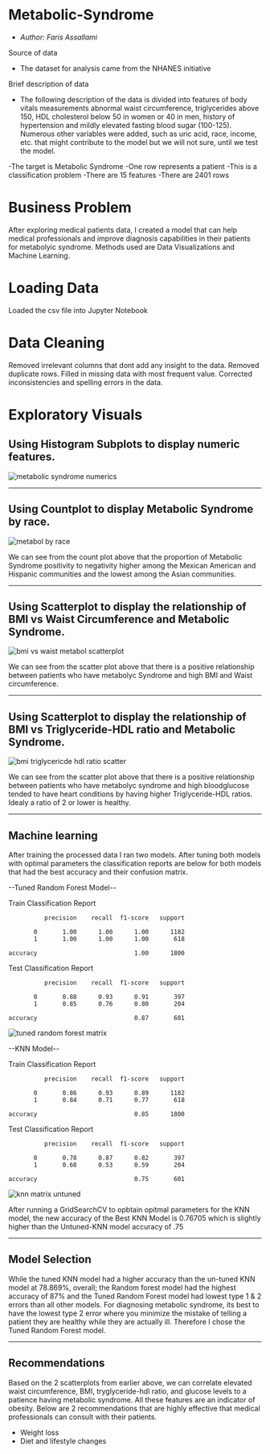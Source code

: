 # Metabolic-Syndrome
- *Author: Faris Assallami*

Source of data 
- The dataset for analysis came from the NHANES initiative

Brief description of data 
- The following description of the data is divided into features of body vitals measurements abnormal waist circumference, triglycerides above 150, HDL cholesterol below 50 in women or 40 in men, history of hypertension and mildly elevated fasting blood sugar (100-125). Numerous other variables were added, such as uric acid, race, income, etc. that might contribute to the model but we will not sure, until we test the model.

-The target is Metabolic Syndrome
-One row represents a patient
-This is a classification problem
-There are 15 features
-There are 2401 rows


#  Business Problem

After exploring medical patients data, I created a model that can help medical professionals and improve diagnosis capabilities in their patients for metabolyic syndrome.  Methods used are Data Visualizations and Machine Learning.


#  Loading Data

Loaded the csv file into Jupyter Notebook

# Data Cleaning

Removed irrelevant columns that dont add any insight to the data.  Removed duplicate rows.  Filled in missing data with most frequent value.  Corrected inconsistencies and spelling errors in the data.

# Exploratory Visuals

## Using Histogram Subplots to display numeric features.

![metabolic syndrome numerics](https://user-images.githubusercontent.com/111199631/230153617-f42044a3-1cd9-45d3-9199-63bd27db8854.png)

---------------------------------------------

## Using Countplot to display Metabolic Syndrome by race.

![metabol by race](https://user-images.githubusercontent.com/111199631/230154006-a9346006-e3c1-4713-b260-9c30e8260680.png)

We can see from the count plot above that the proportion of Metabolic Syndrome positivity to negativity higher among the Mexican American and Hispanic communities and the lowest among the Asian communities.

----------------------------------------------

## Using Scatterplot to display the relationship of BMI vs Waist Circumference and Metabolic Syndrome.

![bmi vs waist metabol scatterplot](https://user-images.githubusercontent.com/111199631/230154656-35a84984-eb1f-4d2e-98f7-dbc62f516760.png)

We can see from the scatter plot above that there is a positive relationship between patients who have metabolyc Syndrome and high BMI and Waist circumference.

----------------------------------------------

## Using Scatterplot to display the relationship of BMI vs Triglyceride-HDL ratio and Metabolic Syndrome.

![bmi triglycericde hdl ratio scatter](https://user-images.githubusercontent.com/111199631/230155309-6b58f343-3259-48e5-b0f6-11402d797f19.png)

We can see from the scatter plot above that there is a positive relationship between patients who have metabolyc syndrome and high bloodglucose tended to have heart conditions by having higher Triglyceride-HDL ratios. Idealy a ratio of 2 or lower is healthy.

----------------------------------------------

## Machine learning

After training the processed data I ran two models.  After tuning both models with optimal parameters the classification reports are below for both models that had the best accuracy and their confusion matrix.

--Tuned Random Forest Model--

Train Classification Report 

              precision    recall  f1-score   support

           0       1.00      1.00      1.00      1182
           1       1.00      1.00      1.00       618

    accuracy                           1.00      1800


Test Classification Report 

              precision    recall  f1-score   support

           0       0.88      0.93      0.91       397
           1       0.85      0.76      0.80       204

    accuracy                           0.87       601
   


![tuned random forest matrix](https://user-images.githubusercontent.com/111199631/230163019-cf4c8d26-5de2-4ad0-909e-c3c27d64c735.png)





--KNN Model--

Train Classification Report 

              precision    recall  f1-score   support

           0       0.86      0.93      0.89      1182
           1       0.84      0.71      0.77       618

    accuracy                           0.85      1800
  

Test Classification Report 

              precision    recall  f1-score   support

           0       0.78      0.87      0.82       397
           1       0.68      0.53      0.59       204

    accuracy                           0.75       601
   


![knn matrix untuned](https://user-images.githubusercontent.com/111199631/230163664-7b608cd6-5729-4caf-8aba-25e2d4bbd824.png)

After running a GridSearchCV to opbtain opitmal parameters for the KNN model, the new accuracy of the Best KNN Model is 0.76705 which is slightly higher than the Untuned-KNN model accuracy of .75

-------------------------------------------------------

## Model Selection

While the tuned KNN model had a higher accuracy than the un-tuned KNN model at 78.869%, overall; the Random forest model had the highest accuracy of 87% and the Tuned Random Forest model had lowest type 1 & 2 errors than all other models.  For diagnosing metabolic syndrome, its best to have the lowest type 2 error where you minimize the mistake of telling a patient they are healthy while they are actually ill.  Therefore I chose the Tuned Random Forest model.

--------------------------------------------------------

## Recommendations

Based on the 2 scatterplots from earlier above, we can correlate elevated waist circumference, BMI, tryglyceride-hdl ratio, and glucose levels to a patience having metabolic syndrome.  All these features are an indicator of obesity.  Below are 2 recommendations that are highly effective that medical professionals can consult with their patients.

*   Weight loss
*   Diet and lifestyle changes
